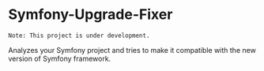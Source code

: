 # Symfony-Upgrade-Fixer

    Note: This project is under development.

Analyzes your Symfony project and tries to make it compatible with the new version of Symfony framework.
